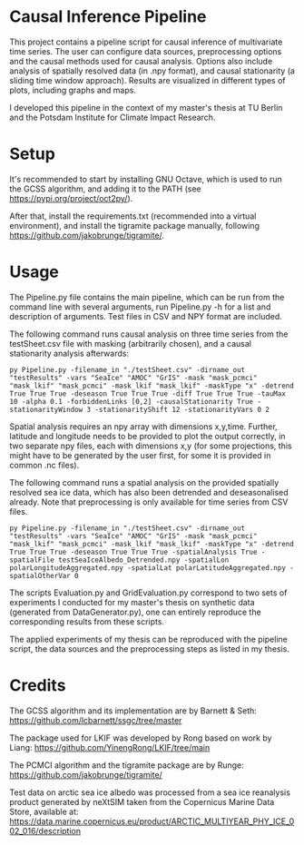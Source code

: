 # Causal Inference Pipeline

This project contains a pipeline script for causal inference of multivariate time series. The user can configure data sources, preprocessing options and the causal methods used for causal analysis.
Options also include analysis of spatially resolved data (in .npy format), and causal stationarity (a sliding time window approach). Results are visualized in different types of plots, including graphs and maps.

I developed this pipeline in the context of my master's thesis at TU Berlin and the Potsdam Institute for Climate Impact Research. 

# Setup

It's recommended to start by installing GNU Octave, which is used to run the GCSS algorithm, and adding it to the PATH (see https://pypi.org/project/oct2py/).

After that, install the requirements.txt (recommended into a virtual environment), and install the tigramite package manually, following https://github.com/jakobrunge/tigramite/.

# Usage

The Pipeline.py file contains the main pipeline, which can be run from the command line with several arguments, run Pipeline.py -h for a list and description of arguments. Test files in CSV and NPY format are included.

The following command runs causal analysis on three time series from the testSheet.csv file with masking (arbitrarily chosen), and a causal stationarity analysis afterwards:
```
py Pipeline.py -filename_in "./testSheet.csv" -dirname_out "testResults" -vars "SeaIce" "AMOC" "GrIS" -mask "mask_pcmci" "mask_lkif" "mask_pcmci" -mask_lkif "mask_lkif" -maskType "x" -detrend True True True -deseason True True True -diff True True True -tauMax 10 -alpha 0.1 -forbiddenLinks [0,2] -causalStationarity True -stationarityWindow 3 -stationarityShift 12 -stationarityVars 0 2
```
Spatial analysis requires an npy array with dimensions x,y,time. Further, latitude and longitude needs to be provided to plot the output correctly, in two separate npy files, each with dimensions x,y (for some projections, this might have to be generated by the user first, for some it is provided in common .nc files).

The following command runs a spatial analysis on the provided spatially resolved sea ice data, which has also been detrended and deseasonalised already. Note that preprocessing is only available for time series from CSV files.
```
py Pipeline.py -filename_in "./testSheet.csv" -dirname_out "testResults" -vars "SeaIce" "AMOC" "GrIS" -mask "mask_pcmci" "mask_lkif" "mask_pcmci" -mask_lkif "mask_lkif" -maskType "x" -detrend True True True -deseason True True True -spatialAnalysis True -spatialFile testSeaIceAlbedo_Detrended.npy -spatialLon polarLongitudeAggregated.npy -spatialLat polarLatitudeAggregated.npy -spatialOtherVar 0
```

The scripts Evaluation.py and GridEvaluation.py correspond to two sets of experiments I conducted for my master's thesis on synthetic data (generated from DataGenerator.py), one can entirely reproduce the corresponding results from these scripts.

The applied experiments of my thesis can be reproduced with the pipeline script, the data sources and the preprocessing steps as listed in my thesis.

# Credits
The GCSS algorithm and its implementation are by Barnett & Seth: https://github.com/lcbarnett/ssgc/tree/master

The package used for LKIF was developed by Rong based on work by Liang: https://github.com/YinengRong/LKIF/tree/main

The PCMCI algorithm and the tigramite package are by Runge: https://github.com/jakobrunge/tigramite/

Test data on arctic sea ice albedo was processed from a sea ice reanalysis product generated by neXtSIM taken from the Copernicus Marine Data Store, available at: https://data.marine.copernicus.eu/product/ARCTIC_MULTIYEAR_PHY_ICE_002_016/description
